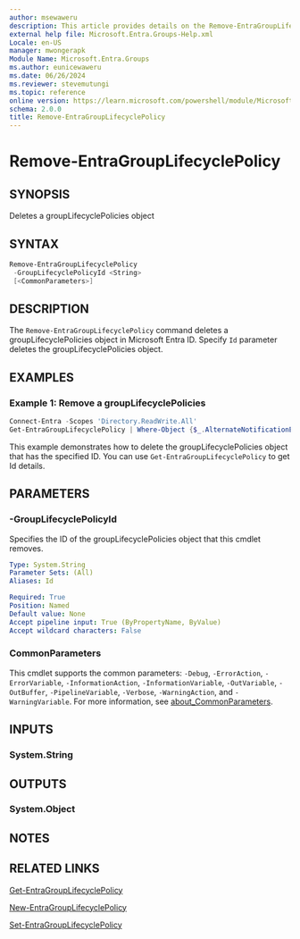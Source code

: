 ```yaml
---
author: msewaweru
description: This article provides details on the Remove-EntraGroupLifecyclePolicy command.
external help file: Microsoft.Entra.Groups-Help.xml
Locale: en-US
manager: mwongerapk
Module Name: Microsoft.Entra.Groups
ms.author: eunicewaweru
ms.date: 06/26/2024
ms.reviewer: stevemutungi
ms.topic: reference
online version: https://learn.microsoft.com/powershell/module/Microsoft.Entra.Groups/Remove-EntraGroupLifecyclePolicy
schema: 2.0.0
title: Remove-EntraGroupLifecyclePolicy
---
```


# Remove-EntraGroupLifecyclePolicy

## SYNOPSIS

Deletes a groupLifecyclePolicies object

## SYNTAX

```powershell
Remove-EntraGroupLifecyclePolicy
 -GroupLifecyclePolicyId <String>
 [<CommonParameters>]
```

## DESCRIPTION

The `Remove-EntraGroupLifecyclePolicy` command deletes a groupLifecyclePolicies object in Microsoft Entra ID. Specify `Id` parameter deletes the groupLifecyclePolicies object.

## EXAMPLES

### Example 1: Remove a groupLifecyclePolicies

```powershell
Connect-Entra -Scopes 'Directory.ReadWrite.All'
Get-EntraGroupLifecyclePolicy | Where-Object {$_.AlternateNotificationEmails -eq 'example@contoso.com'} | Remove-EntraGroupLifecyclePolicy
```

This example demonstrates how to delete the groupLifecyclePolicies object that has the specified ID. You can use `Get-EntraGroupLifecyclePolicy` to get Id details.

## PARAMETERS

### -GroupLifecyclePolicyId

Specifies the ID of the groupLifecyclePolicies object that this cmdlet removes.

```yaml
Type: System.String
Parameter Sets: (All)
Aliases: Id

Required: True
Position: Named
Default value: None
Accept pipeline input: True (ByPropertyName, ByValue)
Accept wildcard characters: False
```

### CommonParameters

This cmdlet supports the common parameters: `-Debug`, `-ErrorAction`, `-ErrorVariable`, `-InformationAction`, `-InformationVariable`, `-OutVariable`, `-OutBuffer`, `-PipelineVariable`, `-Verbose`, `-WarningAction`, and `-WarningVariable`. For more information, see [about_CommonParameters](https://go.microsoft.com/fwlink/?LinkID=113216).

## INPUTS

### System.String

## OUTPUTS

### System.Object

## NOTES

## RELATED LINKS

[Get-EntraGroupLifecyclePolicy](Get-EntraGroupLifecyclePolicy.md)

[New-EntraGroupLifecyclePolicy](New-EntraGroupLifecyclePolicy.md)

[Set-EntraGroupLifecyclePolicy](Set-EntraGroupLifecyclePolicy.md)
